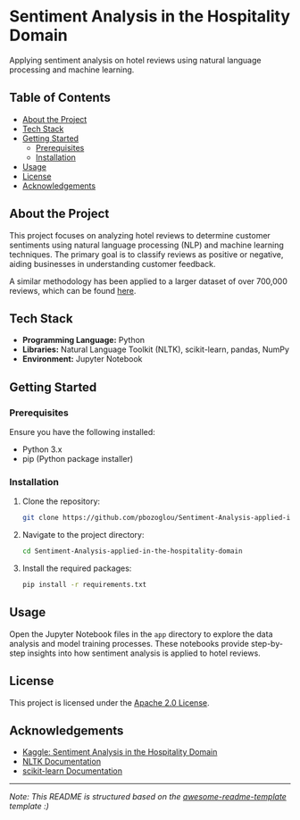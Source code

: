# Sentiment Analysis in the Hospitality Domain

Applying sentiment analysis on hotel reviews using natural language processing and machine learning.

## Table of Contents

- [About the Project](#about-the-project)
- [Tech Stack](#tech-stack)
- [Getting Started](#getting-started)
  - [Prerequisites](#prerequisites)
  - [Installation](#installation)
- [Usage](#usage)
- [License](#license)
- [Acknowledgements](#acknowledgements)

## About the Project

This project focuses on analyzing hotel reviews to determine customer sentiments using natural language processing (NLP) and machine learning techniques.
The primary goal is to classify reviews as positive or negative, aiding businesses in understanding customer feedback.

A similar methodology has been applied to a larger dataset of over 700,000 reviews, which can be found [here](https://www.kaggle.com/code/pbozoglou/sentiment-analysis-in-the-hospitality-domain).

## Tech Stack

- **Programming Language:** Python
- **Libraries:** Natural Language Toolkit (NLTK), scikit-learn, pandas, NumPy
- **Environment:** Jupyter Notebook

## Getting Started

### Prerequisites

Ensure you have the following installed:

- Python 3.x
- pip (Python package installer)

### Installation

1. Clone the repository:

   ```bash
   git clone https://github.com/pbozoglou/Sentiment-Analysis-applied-in-the-hospitality-domain.git
   ```

2. Navigate to the project directory:

   ```bash
   cd Sentiment-Analysis-applied-in-the-hospitality-domain
   ```

3. Install the required packages:

   ```bash
   pip install -r requirements.txt
   ```

## Usage

Open the Jupyter Notebook files in the `app` directory to explore the data analysis and model training processes.
These notebooks provide step-by-step insights into how sentiment analysis is applied to hotel reviews.

## License

This project is licensed under the [Apache 2.0 License](https://github.com/pbozoglou/Sentiment-Analysis-applied-in-the-hospitality-domain/blob/main/LICENSE).

## Acknowledgements

- [Kaggle: Sentiment Analysis in the Hospitality Domain](https://www.kaggle.com/code/pbozoglou/sentiment-analysis-in-the-hospitality-domain)
- [NLTK Documentation](https://www.nltk.org/)
- [scikit-learn Documentation](https://scikit-learn.org/stable/)

---

*Note: This README is structured based on the [awesome-readme-template](https://github.com/Louis3797/awesome-readme-template) template :)*
